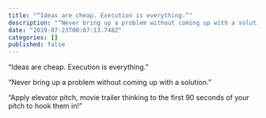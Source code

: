 ```yaml
---
title: "“Ideas are cheap. Execution is everything.”"
description: "“Never bring up a problem without coming up with a solution.”"
date: "2019-07-23T00:07:13.748Z"
categories: []
published: false
---
```


“Ideas are cheap. Execution is everything.”

“Never bring up a problem without coming up with a solution.”

“Apply elevator pitch, movie trailer thinking to the first 90 seconds of your pitch to hook them in!”

